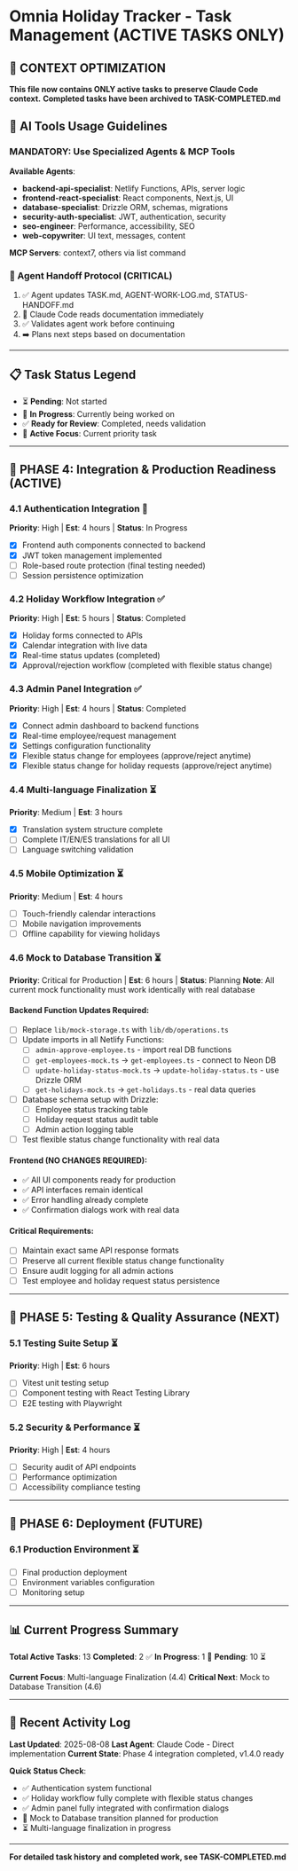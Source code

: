 # Omnia Holiday Tracker - Task Management (ACTIVE TASKS ONLY)

## 🚨 CONTEXT OPTIMIZATION
**This file now contains ONLY active tasks to preserve Claude Code context.**
**Completed tasks have been archived to TASK-COMPLETED.md**

## 🤖 AI Tools Usage Guidelines

### **MANDATORY: Use Specialized Agents & MCP Tools**

**Available Agents**:
- **backend-api-specialist**: Netlify Functions, APIs, server logic
- **frontend-react-specialist**: React components, Next.js, UI  
- **database-specialist**: Drizzle ORM, schemas, migrations
- **security-auth-specialist**: JWT, authentication, security
- **seo-engineer**: Performance, accessibility, SEO
- **web-copywriter**: UI text, messages, content

**MCP Servers**: context7, others via list command

### **🔄 Agent Handoff Protocol (CRITICAL)**
1. ✅ Agent updates TASK.md, AGENT-WORK-LOG.md, STATUS-HANDOFF.md
2. 📖 Claude Code reads documentation immediately 
3. ✅ Validates agent work before continuing
4. ➡️ Plans next steps based on documentation

---

## 📋 Task Status Legend
- ⏳ **Pending**: Not started
- 🔄 **In Progress**: Currently being worked on  
- ✅ **Ready for Review**: Completed, needs validation
- 🎯 **Active Focus**: Current priority task

---

## 🚀 PHASE 4: Integration & Production Readiness (ACTIVE)

### 4.1 Authentication Integration 🎯
**Priority**: High | **Est**: 4 hours | **Status**: In Progress
- [x] Frontend auth components connected to backend
- [x] JWT token management implemented
- [ ] Role-based route protection (final testing needed)
- [ ] Session persistence optimization

### 4.2 Holiday Workflow Integration ✅  
**Priority**: High | **Est**: 5 hours | **Status**: Completed
- [x] Holiday forms connected to APIs
- [x] Calendar integration with live data
- [x] Real-time status updates (completed)
- [x] Approval/rejection workflow (completed with flexible status change)

### 4.3 Admin Panel Integration ✅
**Priority**: High | **Est**: 4 hours | **Status**: Completed
- [x] Connect admin dashboard to backend functions
- [x] Real-time employee/request management
- [x] Settings configuration functionality
- [x] Flexible status change for employees (approve/reject anytime)
- [x] Flexible status change for holiday requests (approve/reject anytime)

### 4.4 Multi-language Finalization ⏳
**Priority**: Medium | **Est**: 3 hours
- [x] Translation system structure complete
- [ ] Complete IT/EN/ES translations for all UI
- [ ] Language switching validation

### 4.5 Mobile Optimization ⏳
**Priority**: Medium | **Est**: 4 hours
- [ ] Touch-friendly calendar interactions
- [ ] Mobile navigation improvements
- [ ] Offline capability for viewing holidays

### 4.6 Mock to Database Transition ⏳
**Priority**: Critical for Production | **Est**: 6 hours | **Status**: Planning
**Note**: All current mock functionality must work identically with real database

#### Backend Function Updates Required:
- [ ] Replace `lib/mock-storage.ts` with `lib/db/operations.ts`
- [ ] Update imports in all Netlify Functions:
  - [ ] `admin-approve-employee.ts` - import real DB functions
  - [ ] `get-employees-mock.ts` → `get-employees.ts` - connect to Neon DB
  - [ ] `update-holiday-status-mock.ts` → `update-holiday-status.ts` - use Drizzle ORM
  - [ ] `get-holidays-mock.ts` → `get-holidays.ts` - real data queries
- [ ] Database schema setup with Drizzle:
  - [ ] Employee status tracking table
  - [ ] Holiday request status audit table
  - [ ] Admin action logging table
- [ ] Test flexible status change functionality with real data

#### Frontend (NO CHANGES REQUIRED):
- ✅ All UI components ready for production
- ✅ API interfaces remain identical
- ✅ Error handling already complete
- ✅ Confirmation dialogs work with real data

#### Critical Requirements:
- [ ] Maintain exact same API response formats
- [ ] Preserve all current flexible status change functionality
- [ ] Ensure audit logging for all admin actions
- [ ] Test employee and holiday request status persistence

---

## 🧪 PHASE 5: Testing & Quality Assurance (NEXT)

### 5.1 Testing Suite Setup ⏳
**Priority**: High | **Est**: 6 hours
- [ ] Vitest unit testing setup
- [ ] Component testing with React Testing Library
- [ ] E2E testing with Playwright

### 5.2 Security & Performance ⏳
**Priority**: High | **Est**: 4 hours
- [ ] Security audit of API endpoints
- [ ] Performance optimization
- [ ] Accessibility compliance testing

---

## 🚀 PHASE 6: Deployment (FUTURE)

### 6.1 Production Environment ⏳
- [ ] Final production deployment
- [ ] Environment variables configuration
- [ ] Monitoring setup

---

## 📊 Current Progress Summary
**Total Active Tasks**: 13
**Completed**: 2 ✅
**In Progress**: 1 🔄
**Pending**: 10 ⏳

**Current Focus**: Multi-language Finalization (4.4)
**Critical Next**: Mock to Database Transition (4.6)

---

## 📝 Recent Activity Log
**Last Updated**: 2025-08-08
**Last Agent**: Claude Code - Direct implementation
**Current State**: Phase 4 integration completed, v1.4.0 ready

**Quick Status Check**:
- ✅ Authentication system functional
- ✅ Holiday workflow fully complete with flexible status changes
- ✅ Admin panel fully integrated with confirmation dialogs
- 🚨 Mock to Database transition planned for production
- ⏳ Multi-language finalization in progress

---

**For detailed task history and completed work, see TASK-COMPLETED.md**
